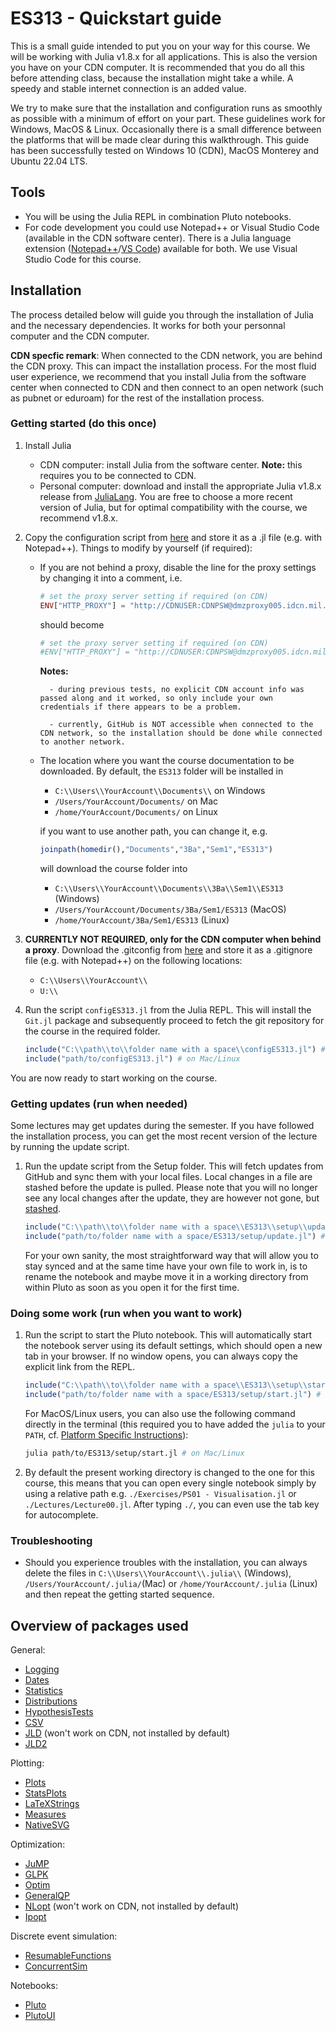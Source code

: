 # ES313 - Quickstart guide
This is a small guide intended to put you on your way for this course. We will be working with Julia v1.8.x for all applications. This is also the version you have on your CDN computer. It is recommended that you do all this before attending class, because the installation might take a while. A speedy and stable internet connection is an added value.

We try to make sure that the installation and configuration runs as smoothly as possible with a minimum of effort on your part. These guidelines work for Windows, MacOS & Linux. Occasionally there is a small difference between the platforms that will be made clear during this walkthrough. This guide has been successfully tested on Windows 10 (CDN), MacOS Monterey and Ubuntu 22.04 LTS.

## Tools
* You will be using the Julia REPL in combination Pluto notebooks.
* For code development you could use Notepad++ or Visual Studio Code (available in the CDN software center). There is a Julia language extension ([Notepad++](https://github.com/JuliaEditorSupport/julia-NotepadPlusPlus)/[VS Code](https://code.visualstudio.com/docs/languages/julia)) available for both. We use Visual Studio Code for this course.


## Installation
The process detailed below will guide you through the installation of Julia and the necessary dependencies. It works for both your personnal computer and the CDN computer.

**CDN specfic remark**:
When connected to the CDN network, you are behind the CDN proxy. This can impact the installation process. For the most fluid user experience, we recommend that you install Julia
from the software center when connected to CDN and then connect to an open network (such as pubnet or eduroam) for the rest of the installation process.
### Getting started (do this once)
1. Install Julia
    * CDN computer: install Julia from the software center. **Note:** this requires you to be connected to CDN. 
    * Personal computer: download and install the appropriate Julia v1.8.x release from [JuliaLang](https://julialang.org/downloads/oldreleases/). You are free to choose a more recent version of Julia, but for optimal compatibility with the course, we recommend v1.8.x.
2. Copy the configuration script from [here](https://raw.githubusercontent.com/BenLauwens/ES313/master/Setup/configES313.jl) and store it as a .jl file (e.g. with Notepad++). Things to modify by yourself (if required):
    * If you are not behind a proxy, disable the line for the proxy settings by changing it into a comment, i.e.
        ```julia
        # set the proxy server setting if required (on CDN)
        ENV["HTTP_PROXY"] = "http://CDNUSER:CDNPSW@dmzproxy005.idcn.mil.intra:8080"
        ```
        should become
        ```julia
        # set the proxy server setting if required (on CDN)
        #ENV["HTTP_PROXY"] = "http://CDNUSER:CDNPSW@dmzproxy005.idcn.mil.intra:8080"
        ```

        **Notes:** 

            - during previous tests, no explicit CDN account info was passed along and it worked, so only include your own credentials if there appears to be a problem.

            - currently, GitHub is NOT accessible when connected to the CDN network, so the installation should be done while connected to another network.
    * The location where you want the course documentation to be downloaded. By default, the `ES313` folder will be installed in
        * `C:\\Users\\YourAccount\\Documents\\` on Windows 
        * `/Users/YourAccount/Documents/` on Mac
        * `/home/YourAccount/Documents/` on Linux

        if you want to use another path, you can change it, e.g.
        ```Julia
        joinpath(homedir(),"Documents","3Ba","Sem1","ES313")
        ```
        will download the course folder into 
        * `C:\\Users\\YourAccount\\Documents\\3Ba\\Sem1\\ES313` (Windows)
        *  `/Users/YourAccount/Documents/3Ba/Sem1/ES313` (MacOS)
        * `/home/YourAccount/3Ba/Sem1/ES313` (Linux)
    
3. **CURRENTLY NOT REQUIRED, only for the CDN computer when behind a proxy**. Download the .gitconfig  from [here](https://raw.githubusercontent.com/BenLauwens/ES313/master/Setup/.gitconfig) and store it as a .gitignore file (e.g. with Notepad++) on the following locations:
    * `C:\\Users\\YourAccount\\`
    * `U:\\`
    
        
2. Run the script `configES313.jl` from the Julia REPL. This will install the `Git.jl` package and subsequently proceed to fetch the git repository for the course in the required folder.
    ```Julia
    include("C:\\path\\to\\folder name with a space\\configES313.jl") # on Windows
    include("path/to/configES313.jl") # on Mac/Linux
    ```

You are now ready to start working on the course.

### Getting updates (run when needed)
Some lectures may get updates during the semester. If you have followed the installation process, you can get the most recent version of the lecture by running the update script.

1. Run the update script from the Setup folder. This will fetch updates from GitHub and sync them with your local files. Local changes in a file are stashed before the update is pulled. Please note that you will no longer see any local changes after the update, they are however not gone, but [stashed](https://git-scm.com/docs/git-stash).
    ```Julia
    include("C:\\path\\to\\folder name with a space\\ES313\\setup\\update.jl") # on Windows
    include("path/to/folder name with a space/ES313/setup/update.jl") # on Mac/Linux
    ```
    For your own sanity, the most straightforward way that will allow you to stay synced and at the same time have your own file to work in, is to rename the notebook and maybe move it in a working directory from within Pluto as soon as you open it for the first time.
### Doing some work (run when you want to work)
1. Run the script to start the Pluto notebook. This will automatically start the notebook server using its default settings, which should open a new tab in your browser. If no window opens, you can always copy the explicit link from the REPL.
    ```Julia
    include("C:\\path\\to\\folder name with a space\\ES313\\setup\\start.jl") # on Windows
    include("path/to/folder name with a space/ES313/setup/start.jl") # on Mac/Linux
    ```
    For MacOS/Linux users, you can also use the following command directly in the terminal (this required you to have added the `julia` to your `PATH`, cf. [Platform Specific Instructions](https://julialang.org/downloads/platform/)):
    ```bash
    julia path/to/ES313/setup/start.jl # on Mac/Linux
    ```
2. By default the present working directory is changed to the one for this course, this means that you can open every single notebook simply by using a relative path e.g. `./Exercises/PS01 - Visualisation.jl` or `./Lectures/Lecture00.jl`. After typing `./`, you can even use the tab key for autocomplete.

### Troubleshooting
* Should you experience troubles with the installation, you can always delete the files in `C:\\Users\\YourAccount\\.julia\\` (Windows), `/Users/YourAccount/.julia/`(Mac) or `/home/YourAccount/.julia` (Linux) and then repeat the getting started sequence.

##  Overview of packages used

General:
* [Logging](https://docs.julialang.org/en/v1.8/stdlib/Logging/)
* [Dates](https://docs.julialang.org/en/v1.8/stdlib/Dates/)
* [Statistics](https://docs.julialang.org/en/v1.8/stdlib/Statistics/)
* [Distributions](https://juliastats.org/Distributions.jl/stable/)
* [HypothesisTests](https://juliastats.org/HypothesisTests.jl/stable/)
* [CSV](https://juliadata.github.io/CSV.jl/stable/)
* [JLD](https://github.com/JuliaIO/JLD.jl) (won't work on CDN, not installed by default)
* [JLD2](https://github.com/JuliaIO/JLD2.jl)

Plotting:
* [Plots](http://docs.juliaplots.org/latest/)
* [StatsPlots](https://github.com/JuliaPlots/StatsPlots.jl)
* [LaTeXStrings](https://github.com/stevengj/LaTeXStrings.jl)
* [Measures](https://github.com/JuliaGraphics/Measures.jl)
* [NativeSVG](https://github.com/BenLauwens/NativeSVG.jl)

Optimization:
* [JuMP](https://jump.dev/JuMP.jl/stable/)
* [GLPK](https://github.com/jump-dev/GLPK.jl)
* [Optim](https://julianlsolvers.github.io/Optim.jl/stable/)
* [GeneralQP](https://github.com/oxfordcontrol/GeneralQP.jl)
* [NLopt](https://github.com/JuliaOpt/NLopt.jl) (won't work on CDN, not installed by default)
* [Ipopt](https://ipoptjl.readthedocs.io/en/latest/ipopt.html)

Discrete event simulation:
* [ResumableFunctions](https://github.com/JuliaDynamics/ResumableFunctions.jl)
* [ConcurrentSim](https://github.com/JuliaDynamics/ConcurrentSim.jl)

Notebooks:
* [Pluto](https://github.com/fonsp/Pluto.jl)
* [PlutoUI](https://github.com/fonsp/PlutoUI.jl)